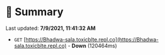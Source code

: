 # 📖 Summary
Last updated: **7/9/2021, 11:41:32 AM**

- `GET` [https://Bhadwa-sala.toxicblte.repl.co](https://Bhadwa-sala.toxicblte.repl.co) - **Down** (120464ms)

